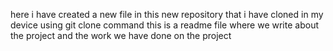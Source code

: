 here i have created a new file in this new repository that i have cloned in my device using git clone command this is a readme file where we write about the project and the work we have done on the project

